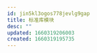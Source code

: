 ```yaml
---
id: jin5kl3ogos778jevlg9gap
title: 标准库模块
desc: ""
updated: 1660319206003
created: 1660319195735
---
```

